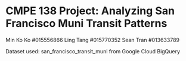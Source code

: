 # CMPE 138 Project: Analyzing San Francisco Muni Transit Patterns

Min Ko Ko #015556866
Ling Tang #015770352
Sean Tran #013633789

Dataset used: san_francisco_transit_muni from Google Cloud BigQuery
